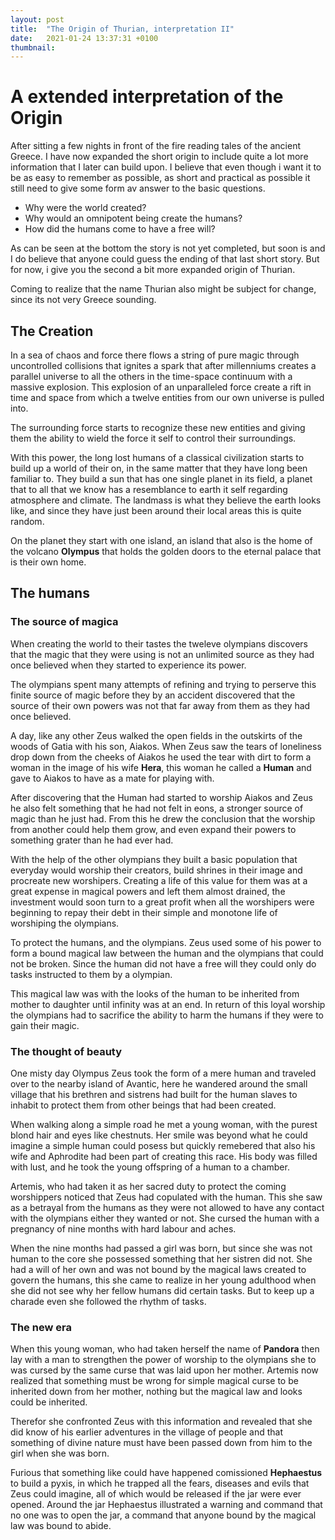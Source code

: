 ```yaml
---
layout: post
title:  "The Origin of Thurian, interpretation II"
date:   2021-01-24 13:37:31 +0100
thumbnail:
---
```


# A extended interpretation of the Origin

After sitting a few nights in front of the fire reading tales of the ancient Greece. I have now expanded the short origin to include quite a lot more information that I later can build upon. I believe that even though i want it to be as easy to remember as possible, as short and practical as possible it still need to give some form av answer to the basic questions.

- Why were the world created?
- Why would an omnipotent being create the humans?
- How did the humans come to have a free will?

As can be seen at the bottom the story is not yet completed, but soon is and I do believe that anyone could guess the ending of that last short story. But for now, i give you the second a bit more expanded origin of Thurian.

Coming to realize that the name Thurian also might be subject for change, since its not very Greece sounding.

## The Creation

In a sea of chaos and force there flows a string of pure magic through uncontrolled collisions that ignites a spark that after millenniums creates a parallel universe to all the others in the time-space continuum with a massive explosion. This explosion of an unparalleled force create a rift in time and space from which a twelve entities from our own universe is pulled into.

The surrounding force starts to recognize these new entities and giving them the ability to wield the force it self to control their surroundings.

With this power, the long lost humans of a classical civilization starts to build up a world of their on, in the same matter that they have long been familiar to. They build a sun that has one single planet in its field, a planet that to all that we know has a resemblance to earth it self regarding atmosphere and climate. The landmass is what they believe the earth looks like, and since they have just been around their local areas this is quite random.

On the planet they start with one island, an island that also is the home of the volcano **Olympus** that holds the golden doors to the eternal palace that is their own home.

## The humans

### The source of magica

When creating the world to their tastes the tweleve olympians discovers that the magic that they were using is not an unlimited source as they had once believed when they started to experience its power.

The olympians spent many attempts of refining and trying to perserve this finite source of magic before they by an accident discovered that the source of their own powers was not that far away from them as they had once believed.

A day, like any other Zeus walked the open fields in the outskirts of the woods of Gatia with his son, Aiakos. When Zeus saw the tears of loneliness drop down from the cheeks of Aiakos he used the tear with dirt to form a woman in the image of his wife **Hera**, this woman he called a **Human** and gave to Aiakos to have as a mate for playing with.

After discovering that the Human had started to worship Aiakos and Zeus he also felt something that he had not felt in eons, a stronger source of magic than he just had. From this he drew the conclusion that the worship from another could help them grow, and even expand their powers to something grater than he had ever had.

With the help of the other olympians they built a basic population that everyday would worship their creators, build shrines in their image and procreate new worshipers. Creating a life of this value for them was at a great expense in magical powers and left them almost drained, the investment would soon turn to a great profit when all the worshipers were beginning to repay their debt in their simple and monotone life of worshiping the olympians.

To protect the humans, and the olympians. Zeus used some of his power to form a bound magical law between the human and the olympians that could not be broken. Since the human did not have a free will they could only do tasks instructed to them by a olympian.

This magical law was with the looks of the human to be inherited from mother to daughter until infinity was at an end. In return of this loyal worship the olympians had to sacrifice the ability to harm the humans if they were to gain their magic.

### The thought of beauty

One misty day Olympus Zeus took the form of a mere human and traveled over to the nearby island of Avantic, here he wandered around the small village that his brethren and sistrens had built for the human slaves to inhabit to protect them from other beings that had been created.

When walking along a simple road he met a young woman, with the purest blond hair and eyes like chestnuts. Her smile was beyond what he could imagine a simple human could posess but quickly remebered that also his wife and Aphrodite had been part of creating this race. His body was filled with lust, and he took the young offspring of a human to a chamber.

Artemis, who had taken it as her sacred duty to protect the coming worshippers noticed that Zeus had copulated with the human. This she saw as a betrayal from the humans as they were not allowed to have any contact with the olympians either they wanted or not. She cursed the human with a pregnancy of nine months with hard labour and aches.

When the nine months had passed a girl was born, but since she was not human to the core she possessed something that her sistren did not. She had a will of her own and was not bound by the magical laws created to govern the humans, this she came to realize in her young adulthood when she did not see why her fellow humans did certain tasks. But to keep up a charade even she followed the rhythm of tasks.

### The new era

When this young woman, who had taken herself the name of **Pandora** then lay with a man to strengthen the power of worship to the olympians she to was cursed by the same curse that was laid upon her mother. Artemis now realized that something must be wrong for simple magical curse to be inherited down from her mother, nothing but the magical law and looks could be inherited.

Therefor she confronted Zeus with this information and revealed that she did know of his earlier adventures in the village of people and that something of divine nature must have been passed down from him to the girl when she was born.

Furious that something like could have happened comissioned **Hephaestus** to build a pyxis, in which he trapped all the fears, diseases and evils that Zeus could imagine, all of which would be released if the jar were ever opened. Around the jar Hephaestus illustrated a warning and command that no one was to open the jar, a command that anyone bound by the magical law was bound to abide.
